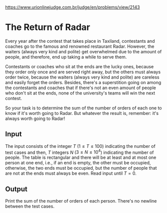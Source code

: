 https://www.urionlinejudge.com.br/judge/en/problems/view/2143

# The Return of Radar

Every year after the contest that takes place in Taxiland, contestants and
coaches go to the famous and renowned restaurant Radar. However, the waiters
(always very kind and polite) get overwhelmed due to the amount of people, and
therefore, end up taking a while to serve them.

Contestants or coaches who sit at the ends are the lucky ones, because they
order only once and are served right away, but the others must always order
twice, because the waiters (always very kind and polite) are careless and
easily forget the orders. Besides, there's a superstition going on among the
contestants and coaches that if there's not an even amount of people who don't
sit at the ends, none of the university's teams will win the next contest.

So your task is to determine the sum of the number of orders of each one to
know if it's worth going to Radar. But whatever the result is, remember: it's
always worth going to Radar!

## Input

The input consists of the integer $T$ ($1 \leq T \leq 100$) indicating the
number of test cases and then, $T$ integers $N$ ($3 \leq N \leq 10^4$)
indicating the number of people. The table is rectangular and there will be at
least and at most one person at one end, i.e., if an end is empty, the other
must be occupied, otherwise, the two ends must be occupied, but the number of
people that are not at the ends must always be even. Read input until $T = 0$.

## Output

Print the sum of the number of orders of each person. There's no newline
between the test cases.
